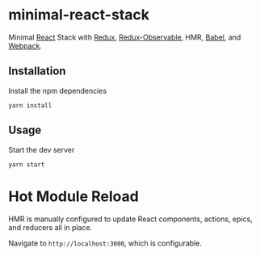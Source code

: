 # minimal-react-stack

Minimal [React](https://github.com/facebook/react) Stack with [Redux](https://github.com/reactjs/redux), [Redux-Observable](https://github.com/redux-observable/redux-observable), HMR, [Babel](https://github.com/babel/babel), and [Webpack](https://github.com/webpack/webpack).

## Installation
Install the npm dependencies

`yarn install`


## Usage
Start the dev server

`yarn start`


# Hot Module Reload
HMR is manually configured to update React components, actions, epics, and reducers all in place.


Navigate to `http://localhost:3000`, which is configurable.
